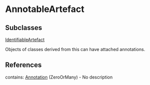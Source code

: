 
# AnnotableArtefact



## Subclasses

[IdentifiableArtefact](IdentifiableArtefact.md)



Objects of classes derived from this can have attached annotations.



## References

contains: [Annotation](Annotation.md) (ZeroOrMany) - No description




    